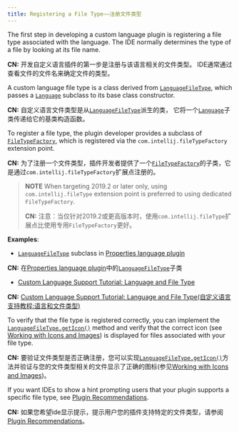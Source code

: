 ```yaml
---
title: Registering a File Type——注册文件类型
---
```


The first step in developing a custom language plugin is registering a file type associated with the language.
The IDE normally determines the type of a file by looking at its file name.

**CN:**  开发自定义语言插件的第一步是注册与该语言相关的文件类型。
        IDE通常通过查看文件的文件名来确定文件的类型。

A custom language file type is a class derived from
[`LanguageFileType`](upsource:///platform/core-api/src/com/intellij/openapi/fileTypes/LanguageFileType.java),
which passes a
[`Language`](upsource:///platform/core-api/src/com/intellij/lang/Language.java)
subclass to its base class constructor.

**CN:**  自定义语言文件类型是从[`LanguageFileType`](upsource:///platform/core-api/src/com/intellij/openapi/fileTypes/LanguageFileType.java)派生的类，
        它将一个[`Language`](upsource:///platform/core-api/src/com/intellij/lang/Language.java)子类传递给它的基类构造函数。

To register a file type, the plugin developer provides a subclass of
[`FileTypeFactory`](upsource:///platform/platform-api/src/com/intellij/openapi/fileTypes/FileTypeFactory.java), which is registered via the `com.intellij.fileTypeFactory` extension point.

**CN:**  为了注册一个文件类型，插件开发者提供了一个[`FileTypeFactory`](upsource:///platform/platform-api/src/com/intellij/openapi/fileTypes/FileTypeFactory.java)的子类，它是通过`com.intellij.fileTypeFactory`扩展点注册的。

> **NOTE** When targeting 2019.2 or later only, using `com.intellij.fileType` extension point is preferred to using dedicated `FileTypeFactory`.
> 
> **CN:**  注意：当仅针对2019.2或更高版本时，使用`com.intellij.fileType`扩展点比使用专用`FileTypeFactory`更好。


**Examples**:
- [`LanguageFileType`](upsource:///platform/core-api/src/com/intellij/openapi/fileTypes/LanguageFileType.java)
subclass in
[Properties language plugin](upsource:///plugins/properties/properties-psi-api/src/com/intellij/lang/properties/PropertiesFileType.java)

**CN:**  在[Properties language plugin](upsource:///plugins/properties/properties-psi-api/src/com/intellij/lang/properties/PropertiesFileType.java)中的[`LanguageFileType`](upsource:///platform/core-api/src/com/intellij/openapi/fileTypes/LanguageFileType.java)子类

- [Custom Language Support Tutorial: Language and File Type](/tutorials/custom_language_support/language_and_filetype.md)

**CN:**  [Custom Language Support Tutorial: Language and File Type(自定义语言支持教程:语言和文件类型)](/tutorials/custom_language_support/language_and_filetype.md)


To verify that the file type is registered correctly, you can implement the
[`LanguageFileType.getIcon()`](upsource:///platform/core-api/src/com/intellij/openapi/fileTypes/LanguageFileType.java)
method and verify that the correct icon (see [Working with Icons and Images](/reference_guide/work_with_icons_and_images.md)) is displayed for files associated with your file type.

**CN:**  要验证文件类型是否正确注册，您可以实现[`LanguageFileType.getIcon()`](upsource:///platform/core-api/src/com/intellij/openapi/fileTypes/LanguageFileType.java)方法并验证与您的文件类型相关的文件显示了正确的图标(参见[Working with Icons and Images](/reference_guide/work_with_icons_and_images.md))。

If you want IDEs to show a hint prompting users that your plugin supports a specific file type, see [Plugin Recommendations](https://plugins.jetbrains.com/docs/marketplace/intellij-plugin-recommendations.html).

**CN:**  如果您希望ide显示提示，提示用户您的插件支持特定的文件类型，请参阅[Plugin Recommendations](https://plugins.jetbrains.com/docs/marketplace/intellij-plugin-recommendations.html)。
